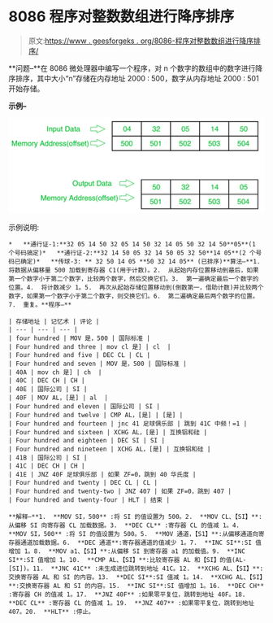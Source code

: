 # 8086 程序对整数数组进行降序排序

> 原文:[https://www . geesforgeks . org/8086-程序对整数数组进行降序排序/](https://www.geeksforgeeks.org/8086-program-to-sort-an-integer-array-in-descending-order/)

**问题–**在 8086 微处理器中编写一个程序，对 n 个数字的数组中的数字进行降序排序，其中大小“n”存储在内存地址 2000 : 500，数字从内存地址 2000 : 501 开始存储。

**示例–**

![](img/8bdb3c03ca3200469bc8f7dbb5c8a736.png)

示例说明:

```
*   **通行证-1:**32 05 14 50 32 05 14 50 32 14 05 50 32 14 50**05**(1 个号码搞定)*   **通行证-2:**32 14 50 05 32 14 50 05 32 50**14 05**(2 个号码已确定)*   **传球-3: ** 32 50 14 05 **50 32 14 05** (已排序)**算法–**1.  将数据从偏移量 500 加载到寄存器 C1(用于计数)。2.  从起始内存位置移动到最后，如果第一个数字小于第二个数字，比较两个数字，然后交换它们。3.  第一遍确定最后一个数字的位置。4.  将计数减少 1。5.  再次从起始存储位置移动到(倒数第一，借助计数)并比较两个数字，如果第一个数字小于第二个数字，则交换它们。6.  第二遍确定最后两个数字的位置。7.  重复。**程序–**

| 存储地址 | 记忆术 | 评论 |
| --- | --- | --- |
| four hundred | MOV 是，500 | 国际标准 |
| Four hundred and three | mov cl 是] | cl  |
| Four hundred and five | DEC CL | CL |
| Four hundred and seven | MOV 是，500 | 国际标准 |
| 40A | mov ch 是] | ch  |
| 40C | DEC CH | CH |
| 40E | 国际公司 | SI |
| 40F | MOV AL，[是] | al  |
| Four hundred and eleven | 国际公司 | SI |
| Four hundred and twelve | CMP AL，[是] | [是] |
| Four hundred and fourteen | jnc 41 足球俱乐部 | 跳到 41C 中频！=1 |
| Four hundred and sixteen | XCHG AL，[是] | 互换铝和硅 |
| Four hundred and eighteen | DEC SI | SI |
| Four hundred and nineteen | XCHG AL，[是] | 互换铝和硅 |
| 41B | 国际公司 | SI |
| 41C | DEC CH | CH |
| 41E | JNZ 40F 足球俱乐部 | 如果 ZF=0，跳到 40 华氏度 |
| Four hundred and twenty | DEC CL | CL |
| Four hundred and twenty-two | JNZ 407 | 如果 ZF=0，跳到 407 |
| Four hundred and twenty-four | HLT | 结束 |

**解释–**1.  **MOV SI，500** :将 SI 的值设置为 500。2.  **MOV CL、【SI】**:从偏移 SI 向寄存器 CL 加载数据。3.  **DEC CL** :寄存器 CL 的值减 1。4.  **MOV SI，500** :将 SI 的值设置为 500。5.  **MOV 通道，【S1】**:从偏移通道向寄存器通道加载数据。6.  **DEC 通道**:寄存器通道的值减少 1。7.  **INC SI**:SI 值增加 1。8.  **MOV a1、【SI】**:从偏移 SI 到寄存器 a1 的加载值。9.  **INC SI**:SI 值增加 1。10.  **CMP AL、【SI】**:比较寄存器 AL 和【SI】的值(AL-[SI])。11.  **JNC 41C** :未生成进位跳转到地址 41C。12.  **XCHG AL、【SI】**:交换寄存器 AL 和 SI 的内容。13.  **DEC SI**:SI 值减 1。14.  **XCHG AL、【SI】**:交换寄存器 AL 和 SI 的内容。15.  **INC SI**:SI 值增加 1。16.  **DEC CH** :寄存器 CH 的值减 1。17.  **JNZ 40F** :如果零平复位，跳转到地址 40F。18.  **DEC CL** :寄存器 CL 的值减 1。19.  **JNZ 407** :如果零平复位，跳转到地址 407。20.  **HLT** :停止。

```